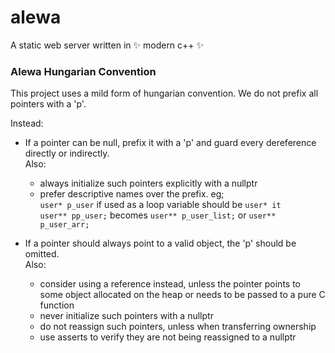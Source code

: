 # alewa
A static web server written in ✨ modern c++ ✨

### Alewa Hungarian Convention

This project uses a mild form of hungarian convention. We do not prefix all
pointers with a 'p'.

Instead:

* If a pointer can be null, prefix it with a 'p' and guard every dereference
  directly or indirectly.  
  Also:
    * always initialize such pointers explicitly with a nullptr
    * prefer descriptive names over the prefix. eg;  
      `user* p_user` if used as a loop variable should be `user* it`  
      `user** pp_user;` becomes `user** p_user_list;` or `user** p_user_arr;`

* If a pointer should always point to a valid object, the 'p' should be
  omitted.  
  Also:
    * consider using a reference instead, unless the pointer points to some
      object allocated on the heap or needs to be passed to a pure C function
    * never initialize such pointers with a nullptr
    * do not reassign such pointers, unless when transferring ownership
    * use asserts to verify they are not being reassigned to a nullptr
